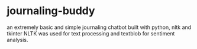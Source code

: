 # journaling-buddy
an extremely basic and simple journaling chatbot built with python, nltk and tkinter
NLTK was used for text processing and textblob for sentiment analysis.
